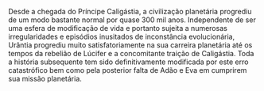 ﻿Desde a chegada do Príncipe Caligástia, a civilização planetária progrediu de um modo bastante normal por quase 300 mil anos. Independente de ser uma esfera de modificação de vida e portanto sujeita a numerosas irregularidades e episódios inusitados de inconstância evolucionária, Urântia progrediu muito satisfatoriamente na sua carreira planetária até os tempos da rebelião de Lúcifer e a concomitante traição de Caligástia. Toda a história subsequente tem sido definitivamente modificada por este erro catastrófico bem como pela posterior falta de Adão e Eva em cumprirem sua missão planetária.